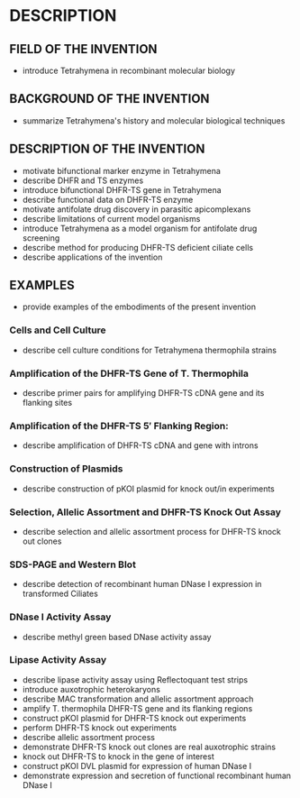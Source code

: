 # DESCRIPTION

## FIELD OF THE INVENTION

- introduce Tetrahymena in recombinant molecular biology

## BACKGROUND OF THE INVENTION

- summarize Tetrahymena's history and molecular biological techniques

## DESCRIPTION OF THE INVENTION

- motivate bifunctional marker enzyme in Tetrahymena
- describe DHFR and TS enzymes
- introduce bifunctional DHFR-TS gene in Tetrahymena
- describe functional data on DHFR-TS enzyme
- motivate antifolate drug discovery in parasitic apicomplexans
- describe limitations of current model organisms
- introduce Tetrahymena as a model organism for antifolate drug screening
- describe method for producing DHFR-TS deficient ciliate cells
- describe applications of the invention

## EXAMPLES

- provide examples of the embodiments of the present invention

### Cells and Cell Culture

- describe cell culture conditions for Tetrahymena thermophila strains

### Amplification of the DHFR-TS Gene of T. Thermophila

- describe primer pairs for amplifying DHFR-TS cDNA gene and its flanking sites

### Amplification of the DHFR-TS 5′ Flanking Region:

- describe amplification of DHFR-TS cDNA and gene with introns

### Construction of Plasmids

- describe construction of pKOI plasmid for knock out/in experiments

### Selection, Allelic Assortment and DHFR-TS Knock Out Assay

- describe selection and allelic assortment process for DHFR-TS knock out clones

### SDS-PAGE and Western Blot

- describe detection of recombinant human DNase I expression in transformed Ciliates

### DNase I Activity Assay

- describe methyl green based DNase activity assay

### Lipase Activity Assay

- describe lipase activity assay using Reflectoquant test strips
- introduce auxotrophic heterokaryons
- describe MAC transformation and allelic assortment approach
- amplify T. thermophila DHFR-TS gene and its flanking regions
- construct pKOI plasmid for DHFR-TS knock out experiments
- perform DHFR-TS knock out experiments
- describe allelic assortment process
- demonstrate DHFR-TS knock out clones are real auxotrophic strains
- knock out DHFR-TS to knock in the gene of interest
- construct pKOI DVL plasmid for expression of human DNase I
- demonstrate expression and secretion of functional recombinant human DNase I

